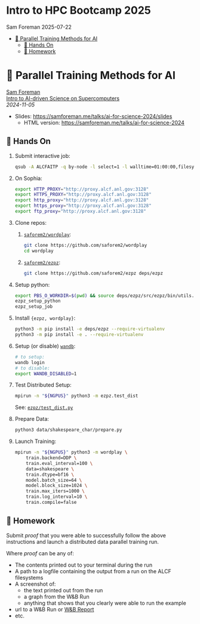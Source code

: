 # Intro to HPC Bootcamp 2025
Sam Foreman
2025-07-22

<link rel="preconnect" href="https://fonts.googleapis.com">

- [🚀 Parallel Training Methods for
  AI](#rocket-parallel-training-methods-for-ai)
  - [👋 Hands On](#wave-hands-on)
  - [🎒 Homework](#school_satchel-homework)

# 🚀 Parallel Training Methods for AI

[Sam Foreman](https://samforeman.me)  
[Intro to AI-driven Science on
Supercomputers](https://www.alcf.anl.gov/alcf-ai-science-training-series)  
*2024-11-05*

- Slides: <https://samforeman.me/talks/ai-for-science-2024/slides>
  - HTML version: <https://samforeman.me/talks/ai-for-science-2024>

## 👋 Hands On

1.  Submit interactive job:

    ``` bash
    qsub -A ALCFAITP -q by-node -l select=1 -l walltime=01:00:00,filesystems=eagle:home -I
    ```

2.  On Sophia:

    ``` bash
    export HTTP_PROXY="http://proxy.alcf.anl.gov:3128"
    export HTTPS_PROXY="http://proxy.alcf.anl.gov:3128"
    export http_proxy="http://proxy.alcf.anl.gov:3128"
    export https_proxy="http://proxy.alcf.anl.gov:3128"
    export ftp_proxy="http://proxy.alcf.anl.gov:3128"
    ```

3.  Clone repos:

    1.  [`saforem2/wordplay`](https://github.com/saforem2/wordplay):

        ``` bash
        git clone https://github.com/saforem2/wordplay
        cd wordplay
        ```

    2.  [`saforem2/ezpz`](https://github.com/saforem2/ezpz):

        ``` bash
        git clone https://github.com/saforem2/ezpz deps/ezpz
        ```

4.  Setup python:

    ``` bash
    export PBS_O_WORKDIR=$(pwd) && source deps/ezpz/src/ezpz/bin/utils.sh
    ezpz_setup_python
    ezpz_setup_job
    ```

5.  Install `{ezpz, wordplay}`:

    ``` bash
    python3 -m pip install -e deps/ezpz --require-virtualenv
    python3 -m pip install -e . --require-virtualenv
    ```

6.  Setup (or disable) [`wandb`](https://wandb.ai):

    ``` bash
    # to setup:
    wandb login
    # to disable:
    export WANDB_DISABLED=1
    ```

7.  Test Distributed Setup:

    ``` bash
    mpirun -n "${NGPUS}" python3 -m ezpz.test_dist
    ```

    See:
    [`ezpz/test_dist.py`](https://github.com/saforem2/ezpz/blob/main/src/ezpz/test_dist.py)

8.  Prepare Data:

    ``` bash
    python3 data/shakespeare_char/prepare.py
    ```

9.  Launch Training:

    ``` bash
    mpirun -n "${NGPUS}" python3 -m wordplay \
        train.backend=DDP \
        train.eval_interval=100 \
        data=shakespeare \
        train.dtype=bf16 \
        model.batch_size=64 \
        model.block_size=1024 \
        train.max_iters=1000 \
        train.log_interval=10 \
        train.compile=false
    ```

## 🎒 Homework

Submit *proof* that you were able to successfully follow the above
instructions and launch a distributed data parallel training run.

Where *proof* can be any of:

- The contents printed out to your terminal during the run
- A path to a logfile containing the output from a run on the ALCF
  filesystems
- A screenshot of:
  - the text printed out from the run
  - a graph from the W&B Run
  - anything that shows that you clearly were able to run the example
- url to a W&B Run or [W&B
  Report](https://api.wandb.ai/links/aurora_gpt/7du35js1)
- etc.
